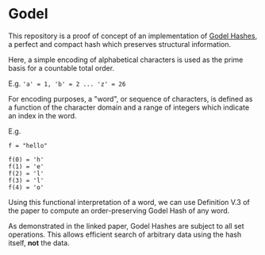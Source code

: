# Godel

This repository is a proof of concept of an implementation of [Godel Hashes](https://doi.org/10.1109/SCAM.2014.40),
a perfect and compact hash which preserves structural information.


Here, a simple encoding of alphabetical characters is used as the prime basis for a countable total order.

E.g.
`'a' = 1, 'b' = 2 ... 'z' = 26`


For encoding purposes, a "word", or sequence of characters, is defined as a function of the character domain
and a range of integers which indicate an index in the word.

E.g.
```
f = "hello"

f(0) = 'h'
f(1) = 'e'
f(2) = 'l'
f(3) = 'l'
f(4) = 'o'
```

Using this functional interpretation of a word, we can use Definition V.3 of the paper to compute an order-preserving
Godel Hash of any word.

As demonstrated in the linked paper, Godel Hashes are subject to all set operations. This allows efficient search of arbitrary data using the hash itself, **not** the data.
